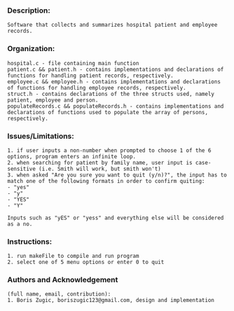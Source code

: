 ### Description: 
	Software that collects and summarizes hospital patient and employee records.

### Organization: 
	hospital.c - file containing main function
	patient.c && patient.h - contains implementations and declarations of functions for handling patient records, respectively.
	employee.c && employee.h - contains implementations and declarations of functions for handling employee records, respectively.
	struct.h - contains declarations of the three structs used, namely patient, employee and person.
	populateRecords.c && populateRecords.h - contains implementations and declarations of functions used to populate the array of persons, respectively.

### Issues/Limitations: 
	1. if user inputs a non-number when prompted to choose 1 of the 6 options, program enters an infinite loop.
	2. when searching for patient by family name, user input is case-sensitive (i.e. Smith will work, but smith won't)
	3. when asked "Are you sure you want to quit (y/n)?", the input has to match one of the following formats in order to confirm quiting:
	- "yes"
	- "y"
	- "YES"
	- "Y"

	Inputs such as "yES" or "yess" and everything else will be considered as a no.

### Instructions:
	1. run makeFile to compile and run program 
	2. select one of 5 menu options or enter 0 to quit

### Authors and Acknowledgement
    (full name, email, contribution):
    1. Boris Zugic, boriszugic123@gmail.com, design and implementation
